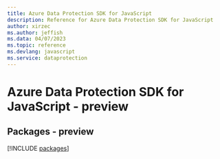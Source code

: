 ```yaml
---
title: Azure Data Protection SDK for JavaScript
description: Reference for Azure Data Protection SDK for JavaScript
author: xirzec
ms.author: jeffish
ms.data: 04/07/2023
ms.topic: reference
ms.devlang: javascript
ms.service: dataprotection
---
```

# Azure Data Protection SDK for JavaScript - preview
## Packages - preview
[!INCLUDE [packages](data-protection-index.md)]